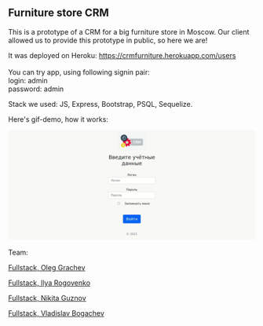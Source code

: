 ## Furniture store CRM

This is a prototype of a CRM for a big furniture store in Moscow. Our client allowed us to provide this prototype in public, so here we are!

It was deployed on Heroku: https://crmfurniture.herokuapp.com/users
<br />
<br />
You can try app, using following signin pair:
<br />
login: admin
<br />
password: admin

Stack we used: JS, Express, Bootstrap, PSQL, Sequelize.

Here's gif-demo, how it works:

<img width="600" alt="gif-demo-the-colour-of-music" src="./CRM.gif">

Team:

<p><a href='https://github.com/olegTheCoder'>Fullstack, Oleg Grachev</a></p>
<p><a href='https://github.com/rogovenko'>Fullstack, Ilya Rogovenkо </a></p>
<p><a href='https://github.com/RoofDestroyer'>Fullstack, Nikita Guznov </a></p>
<p><a href='https://github.com/Valb0g'>Fullstack, Vladislav Bogachev </a></p>

